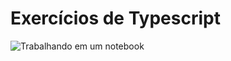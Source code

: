 # Exercícios de Typescript

![Trabalhando em um notebook](https://miro.medium.com/max/1400/1*5LC_nHn0M7Cgq9Vu8rA6oA.jpeg)